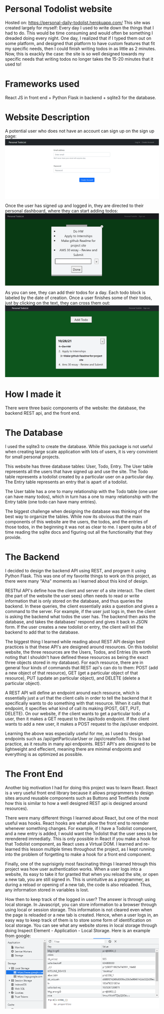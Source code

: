# Personal Todolist website
Hosted on: https://personal-daily-todolist.herokuapp.com/
This site was created largely for myself: Every day I used to write down the things that I had to do. This would be time consuming and would often be something I dreaded doing every night. One day, I realized that if I typed them out on some platform, and designed that platform to have custom features that fit my specific needs, then I could finish writing todos in as little as 2 minutes. Now, this is exackly the case: the site is so well designed towards my specific needs that writing todos no longer takes the 15-20 minutes that it used to!

# Frameworks used
React JS in front end + Python Flask in backend + sqlite3 for the database.

# Website Description
A potential user who does not have an account can sign up on the sign up page: <img src="images/CreateAccount.PNG" style="display: block; margin: auto;" />

Once the user has signed up and logged in, they are directed to their personal dashboard, where they can start adding todos: <img src="images/AddTodo.PNG" style="display: block; margin: auto;" />

As you can see, they can add their todos for a day. Each todo block is labeled by the date of creation. Once a user finishes some of their todos, just by clicking on the text, they can cross them out: <img src="images/Todolist3.PNG" style="display: block; margin: auto;" />

# How I made it
There were three basic components of the website: the database, the backend REST api, and the front end.

# The Database
I used the sqlite3 to create the database. While this package is not useful when creating large scale application with lots of users, it is very convinient for small personal projects.

This website has three database tables: User, Todo, Entry. The User table represents all the users that have signed up and use the site. The Todo table represents a todolist created by a particular user on a particular day. The Entry table represents an entry that is apart of a todolist. 

The User table has a one to many relationship with the Todo table (one user can have many todos), which in turn has a one to many relationship with the Entry table (one todo can have many entries).

The biggest challenge when designing the database was thinking of the best way to organize the tables. While now its obvious that the main components of this website are the users, the todos, and the entries of those todos, in the beginning it was not as clear to me. I spent quite a bit of time reading the sqlite docs and figuring out all the functionality that they provide. 

# The Backend
I decided to design the backend API using REST, and program it using Python Flask. This was one of my favorite things to work on this project, as there were many "Aha" moments as I learned about this kind of design. 

RESTful API's define how the client and server of a site interact. The client (the part of the website the user sees) often needs to read or write information that is only stored on the database, and thus queries the backend. In these queries, the client essentially asks a question and gives a command to the server. For example, if the user just logs in, then the client is asking the backend what todos the user has. The backend then asks the database, and takes the databases' respond and gives it back in JSON form. If the user creates a new todolist or entry, the client will tell the backend to add that to the database. 

The biggest thing I learned while reading about REST API design best practices is that these API's are designed around resources. On this todolist website, the three resources are the Users, Todos, and Entries (its worth noting that I shouldn't have defined these resources as being the exact three objects stored in my database). For each resource, there are in general four kinds of commands that REST api's can do to them: POST (add a new object of that resource), GET (get a particular object of that resource), PUT (update an particular object), and DELETE (delete a particular object). 

A REST API will define an endpoint around each resource, which is essentially just a url that the client calls in order to tell the backend that it specifically wants to do something with that resource. When it calls that endpoint, it specifies what kind of call its making (POST, GET, PUT, DELETE). On our website, if the client wants to get a particular todo of a user, then it makes a GET request to the /api/todo endpoint. If the client wants to add a new user, it makes a POST request to the /api/user endpoint.

Learning the above was especially useful for me, as I used to design endpoints such as /api/getParticularUser or /api/createTodo. This is bad practice, as it results in many api endpoints. REST API's are designed to be lightweight and effecient, meaning there are minimal endpoints and everything is as optimized as possible.

# The Front End
Another big motivation I had for doing this project was to learn React. React is a very useful front end library because it allows programmers to design sites around reusable components such as Buttons and Textfields (note how this is similar to how a well designed REST api is designed around resources). 

There were many different things I learned about React, but one of the most useful was hooks. React hooks are what allow the front end to rerender whenever something changes. For example, if I have a Todolist component, and a new entry is added, I would want the Todolist that the user sees to be rerendered immediatly. This is only possible in React if you make a hook for that Todolist component, as React uses a Virtual DOM. I learned and re-learned this lesson multiple times throughout the project, as I kept running into the problem of forgetting to make a hook for a front end component. 

Finally, one of the suprisignly most fascinating things I learned htrough this project was how user authentication works. When a user logs into a website, its easy to take it for granted that when you reload the site, or open a new tab, you are still signed in. This is unintuitive as a programmer, as during a reload or opening of a new tab, the code is also reloaded. Thus, any information stored in variables is lost. 

How then to keep track of the logged in user? The answer is through using local storage. In Javascript, you can store information to a browser through using local or session storage. This information is not cleared even when the page is reloaded or a new tab is created. Hence, when a user logs in, an easy way to keep track of them is to store some form of identification on local storage. You can see what any website stores in local storage through doing Inspect Element - Application - Local Storage. Here is an example from google: <img src="images/LocalStorage.PNG" style="display: block; margin: auto;" />
